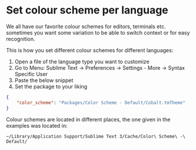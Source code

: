 # Set colour scheme per language

We all have our favorite colour schemes for editors, terminals etc. sometimes you want some variation to be able to switch context or for easy recognition.

This is how you set different colour schemes for different languages:

1. Open a file of the language type you want to customize
2. Go to Menu: Sublime Text -> Preferences -> Settings - More -> Syntax Specific User
3. Paste the below snippet
4. Set the package to your liking

```json
{
    "color_scheme": "Packages/Color Scheme - Default/Cobalt.tmTheme"
}
```

Colour schemes are located in different places, the one given in the examples was located in:

`~/Library/Application Support/Sublime Text 3/Cache/Color\ Scheme\ -\ Default/`

